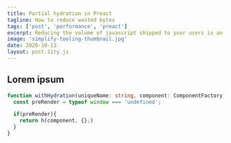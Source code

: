 ```yaml
---
title: Partial hydration in Preact
tagline: How to reduce wasted bytes
tags: ['post', 'performance', 'preact']
excerpt: Reducing the volume of javascript shipped to your users is an ongoing concern, here's one way of approaching this.
image: 'simplify-tooling-thumbnail.jpg'
date: 2020-10-13
layout: post.11ty.js
---
```


## Lorem ipsum

```typescript
function withHydration(uniqueName: string, component: ComponentFactory) {
  const preRender = typeof window === 'undefined';

  if(preRender){
    return h(component, {};)
  }
}
```
